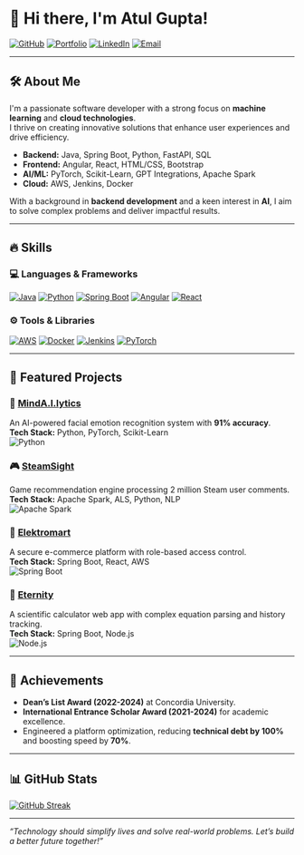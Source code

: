 # 👋 Hi there, I'm Atul Gupta!  

[![GitHub](https://img.shields.io/badge/GitHub-000000?style=for-the-badge&logo=GitHub&logoColor=white)](https://github.com/AT-GUPTA)
[![Portfolio](https://img.shields.io/badge/Portfolio-FF5722?style=for-the-badge&logo=Firefox&logoColor=white)](https://at-gupta.github.io/My_Portfolio/)
[![LinkedIn](https://img.shields.io/badge/LinkedIn-0077B5?style=for-the-badge&logo=LinkedIn&logoColor=white)](https://www.linkedin.com/in/atul-curious-gupta/)
[![Email](https://img.shields.io/badge/Email-D14836?style=for-the-badge&logo=Gmail&logoColor=white)](mailto:atulgupta2302@gmail.com)

---

## 🛠 About Me
I'm a passionate software developer with a strong focus on **machine learning** and **cloud technologies**.  
I thrive on creating innovative solutions that enhance user experiences and drive efficiency.

- **Backend:** Java, Spring Boot, Python, FastAPI, SQL
- **Frontend:** Angular, React, HTML/CSS, Bootstrap
- **AI/ML:** PyTorch, Scikit-Learn, GPT Integrations, Apache Spark
- **Cloud:** AWS, Jenkins, Docker

With a background in **backend development** and a keen interest in **AI**, I aim to solve complex problems and deliver impactful results.

---

## 🔥 Skills
### 💻 Languages & Frameworks
[![Java](https://img.shields.io/badge/Java-007396?style=for-the-badge&logo=Java&logoColor=white)]() 
[![Python](https://img.shields.io/badge/Python-3776AB?style=for-the-badge&logo=Python&logoColor=white)]() 
[![Spring Boot](https://img.shields.io/badge/Spring%20Boot-6DB33F?style=for-the-badge&logo=Spring-Boot&logoColor=white)]() 
[![Angular](https://img.shields.io/badge/Angular-DD0031?style=for-the-badge&logo=Angular&logoColor=white)]()
[![React](https://img.shields.io/badge/React-61DAFB?style=for-the-badge&logo=React&logoColor=black)]()

### ⚙️ Tools & Libraries
[![AWS](https://img.shields.io/badge/AWS-232F3E?style=for-the-badge&logo=Amazon-AWS&logoColor=white)]() 
[![Docker](https://img.shields.io/badge/Docker-2496ED?style=for-the-badge&logo=Docker&logoColor=white)]() 
[![Jenkins](https://img.shields.io/badge/Jenkins-D24939?style=for-the-badge&logo=Jenkins&logoColor=white)]()
[![PyTorch](https://img.shields.io/badge/PyTorch-EE4C2C?style=for-the-badge&logo=PyTorch&logoColor=white)]()

---

## 🚀 Featured Projects
### 🧠 [MindA.I.lytics](https://github.com/AT-GUPTA/MindAILytics-Facial-Emotion-Recognition)  
An AI-powered facial emotion recognition system with **91% accuracy**.  
**Tech Stack:** Python, PyTorch, Scikit-Learn  
![Python](https://img.shields.io/badge/-Python-3776AB?style=for-the-badge&logo=Python&logoColor=white)

### 🎮 [SteamSight](https://github.com/AT-GUPTA/StreamSight-Stream-Recommendation-Engine)  
Game recommendation engine processing 2 million Steam user comments.  
**Tech Stack:** Apache Spark, ALS, Python, NLP  
![Apache Spark](https://img.shields.io/badge/-Apache%20Spark-E25A1C?style=for-the-badge&logo=Apache-Spark&logoColor=white)

### 🛒 [Elektromart](https://github.com/AT-GUPTA/Elektromart)  
A secure e-commerce platform with role-based access control.  
**Tech Stack:** Spring Boot, React, AWS  
![Spring Boot](https://img.shields.io/badge/-Spring%20Boot-6DB33F?style=for-the-badge&logo=Spring-Boot&logoColor=white)

### 🔢 [Eternity](https://github.com/AT-GUPTA/Softweavers)  
A scientific calculator web app with complex equation parsing and history tracking.  
**Tech Stack:** Spring Boot, Node.js  
![Node.js](https://img.shields.io/badge/-Node.js-339933?style=for-the-badge&logo=Node.js&logoColor=white)

---

## 🌟 Achievements
- **Dean’s List Award (2022-2024)** at Concordia University.  
- **International Entrance Scholar Award (2021-2024)** for academic excellence.  
- Engineered a platform optimization, reducing **technical debt by 100%** and boosting speed by **70%**.  
---

## 📊 GitHub Stats
[![GitHub Streak](https://streak-stats.demolab.com/?user=AT-GUPTA&theme=radical&hide_border=true)](https://git.io/streak-stats)



---

*“Technology should simplify lives and solve real-world problems. Let’s build a better future together!”*
